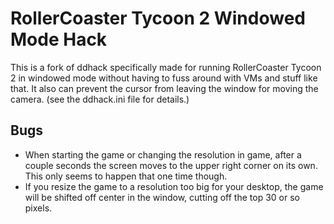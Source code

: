RollerCoaster Tycoon 2 Windowed Mode Hack
=========================================

This is a fork of ddhack specifically made for running RollerCoaster Tycoon 2
in windowed mode without having to fuss around with VMs and stuff like that. It
also can prevent the cursor from leaving the window for moving the camera. (see
the ddhack.ini file for details.)

Bugs
----

* When starting the game or changing the resolution in game, after a couple
  seconds the screen moves to the upper right corner on its own. This only
  seems to happen that one time though.
* If you resize the game to a resolution too big for your desktop, the game
  will be shifted off center in the window, cutting off the top 30 or so
  pixels.
